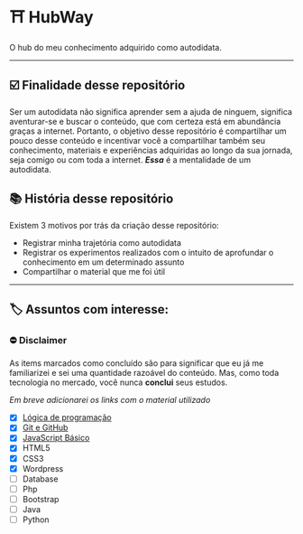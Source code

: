 # :shinto_shrine: HubWay
O hub do meu conhecimento adquirido como autodidata.

---

## :ballot_box_with_check: Finalidade desse repositório

Ser um autodidata não significa aprender sem a ajuda de ninguem, significa aventurar-se e buscar o conteúdo, que com certeza está em abundância graças a internet. Portanto, o objetivo desse repositório é compartilhar um pouco desse conteúdo e incentivar você a compartilhar também seu conhecimento, materiais e experiências adquiridas ao longo da sua jornada, seja comigo ou com toda a internet. *__Essa__* é a mentalidade de um autodidata.

## :books: História desse repositório

Existem 3 motivos por trás da criação desse repositório:
* Registrar minha trajetória como autodidata
* Registrar os experimentos realizados com o intuito de aprofundar o conhecimento em um determinado assunto
* Compartilhar o material que me foi útil

---

## :label: Assuntos com interesse:

### :no_entry: **Disclaimer**
As items marcados como concluído são para significar que eu já me familiarizei e sei uma quantidade razoável do conteúdo. Mas, como toda tecnologia no mercado, você nunca **conclui** seus estudos.

*Em breve adicionarei os links com o material utilizado*
- [x] [Lógica de programação](Lógica%20de%20Programação)
- [x] [Git e GitHub](Git%20e%20GitHub)
- [x] [JavaScript Básico](JavaScript)   
- [x] HTML5
- [x] CSS3
- [x] Wordpress
- [ ] Database
- [ ] Php
- [ ] Bootstrap
- [ ] Java
- [ ] Python
